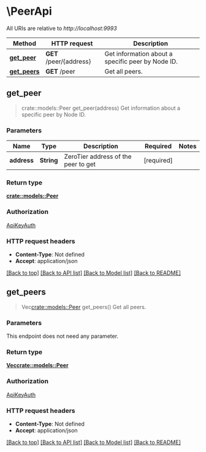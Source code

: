 # \PeerApi

All URIs are relative to *http://localhost:9993*

Method | HTTP request | Description
------------- | ------------- | -------------
[**get_peer**](PeerApi.md#get_peer) | **GET** /peer/{address} | Get information about a specific peer by Node ID.
[**get_peers**](PeerApi.md#get_peers) | **GET** /peer | Get all peers.



## get_peer

> crate::models::Peer get_peer(address)
Get information about a specific peer by Node ID.

### Parameters


Name | Type | Description  | Required | Notes
------------- | ------------- | ------------- | ------------- | -------------
**address** | **String** | ZeroTier address of the peer to get | [required] |

### Return type

[**crate::models::Peer**](Peer.md)

### Authorization

[ApiKeyAuth](../README.md#ApiKeyAuth)

### HTTP request headers

- **Content-Type**: Not defined
- **Accept**: application/json

[[Back to top]](#) [[Back to API list]](../README.md#documentation-for-api-endpoints) [[Back to Model list]](../README.md#documentation-for-models) [[Back to README]](../README.md)


## get_peers

> Vec<crate::models::Peer> get_peers()
Get all peers.

### Parameters

This endpoint does not need any parameter.

### Return type

[**Vec<crate::models::Peer>**](Peer.md)

### Authorization

[ApiKeyAuth](../README.md#ApiKeyAuth)

### HTTP request headers

- **Content-Type**: Not defined
- **Accept**: application/json

[[Back to top]](#) [[Back to API list]](../README.md#documentation-for-api-endpoints) [[Back to Model list]](../README.md#documentation-for-models) [[Back to README]](../README.md)

